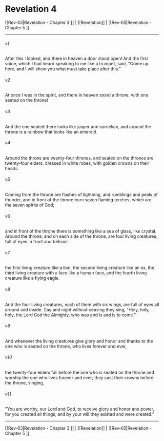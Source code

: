 # Revelation 4

[[Rev-03|Revelation - Chapter 3 ]] | [[Revelation]] | [[Rev-05|Revelation - Chapter 5 ]]
***

###### v1
After this I looked, and there in heaven a door stood open! And the first voice, which I had heard speaking to me like a trumpet, said, "Come up here, and I will show you what must take place after this."
###### v2
At once I was in the spirit, and there in heaven stood a throne, with one seated on the throne!
###### v3
And the one seated there looks like jasper and carnelian, and around the throne is a rainbow that looks like an emerald.
###### v4
Around the throne are twenty-four thrones, and seated on the thrones are twenty-four elders, dressed in white robes, with golden crowns on their heads.
###### v5
Coming from the throne are flashes of lightning, and rumblings and peals of thunder, and in front of the throne burn seven flaming torches, which are the seven spirits of God;
###### v6
and in front of the throne there is something like a sea of glass, like crystal. Around the throne, and on each side of the throne, are four living creatures, full of eyes in front and behind:
###### v7
the first living creature like a lion, the second living creature like an ox, the third living creature with a face like a human face, and the fourth living creature like a flying eagle.
###### v8
And the four living creatures, each of them with six wings, are full of eyes all around and inside. Day and night without ceasing they sing, "Holy, holy, holy, the Lord God the Almighty, who was and is and is to come."
###### v9
And whenever the living creatures give glory and honor and thanks to the one who is seated on the throne, who lives forever and ever,
###### v10
the twenty-four elders fall before the one who is seated on the throne and worship the one who lives forever and ever; they cast their crowns before the throne, singing,
###### v11
"You are worthy, our Lord and God, to receive glory and honor and power, for you created all things, and by your will they existed and were created."

***

[[Rev-03|Revelation - Chapter 3 ]] | [[Revelation]] | [[Rev-05|Revelation - Chapter 5 ]]

